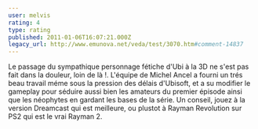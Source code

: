 ```yaml
---
user: melvis
rating: 4
type: rating
published: 2011-01-06T16:07:21.000Z
legacy_url: http://www.emunova.net/veda/test/3070.htm#comment-14837
---
```

Le passage du sympathique personnage fétiche d'Ubi à la 3D ne s'est pas fait dans la douleur, loin de là !.
L'équipe de Michel Ancel a fourni un trés beau travail méme sous la pression des délais d'Ubisoft, et a su modifier le gameplay pour séduire aussi bien les amateurs du premier épisode ainsi que les néophytes en gardant les bases de la série.
Un conseil, jouez à la version Dreamcast qui est meilleure, ou plustot à Rayman Revolution sur PS2 qui est le vrai Rayman 2\.